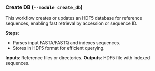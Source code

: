 ### Create DB (`--module create_db`)
This workflow creates or updates an HDF5 database for reference sequences, enabling fast retrieval by accession or sequence ID.

**Steps**:
- Parses input FASTA/FASTQ and indexes sequences.
- Stores in HDF5 format for efficient querying.

**Inputs**: Reference files or directories.
**Outputs**: HDF5 file with indexed sequences.
